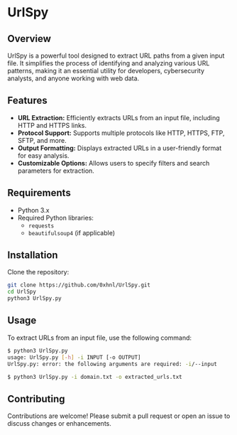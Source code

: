 # UrlSpy

## Overview
UrlSpy is a powerful tool designed to extract URL paths from a given input file. It simplifies the process of identifying and analyzing various URL patterns, making it an essential utility for developers, cybersecurity analysts, and anyone working with web data.

## Features
- **URL Extraction:** Efficiently extracts URLs from an input file, including HTTP and HTTPS links.
- **Protocol Support:** Supports multiple protocols like HTTP, HTTPS, FTP, SFTP, and more.
- **Output Formatting:** Displays extracted URLs in a user-friendly format for easy analysis.
- **Customizable Options:** Allows users to specify filters and search parameters for extraction.

## Requirements
- Python 3.x
- Required Python libraries:
  - `requests`
  - `beautifulsoup4` (if applicable)

## Installation
Clone the repository:
```bash
git clone https://github.com/0xhnl/UrlSpy.git
cd UrlSpy
python3 UrlSpy.py
```

## Usage
To extract URLs from an input file, use the following command:
```bash
$ python3 UrlSpy.py
usage: UrlSpy.py [-h] -i INPUT [-o OUTPUT]
UrlSpy.py: error: the following arguments are required: -i/--input

$ python3 UrlSpy.py -i domain.txt -o extracted_urls.txt
```

## Contributing
Contributions are welcome! Please submit a pull request or open an issue to discuss changes or enhancements.
